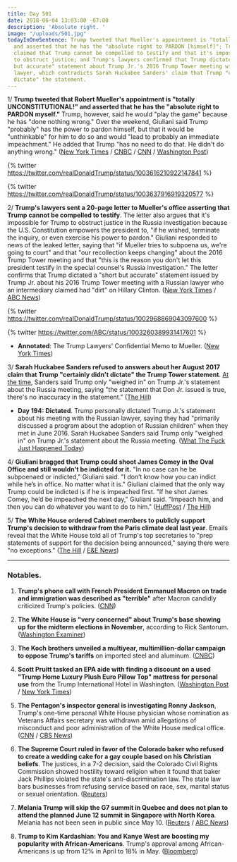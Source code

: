 ```yaml
---
title: Day 501
date: 2018-06-04 13:03:00 -07:00
description: 'Absolute right. '
image: "/uploads/501.jpg"
todayInOneSentence: Trump tweeted that Mueller's appointment is "totally UNCONSTITUTIONAL!"
  and asserted that he has the "absolute right to PARDON [himself]"; Trump's lawyers
  claimed that Trump cannot be compelled to testify and that it's impossible for him
  to obstruct justice; and Trump's lawyers confirmed that Trump dictated a "short
  but accurate" statement about Trump Jr.'s 2016 Trump Tower meeting with a Russian
  lawyer, which contradicts Sarah Huckabee Sanders' claim that Trump "certainly didn't
  dictate" the statement.
---
```


1/ **Trump tweeted that Robert Mueller's appointment is "totally UNCONSTITUTIONAL!" and asserted that he has the "absolute right to PARDON myself."** Trump, however, said he would "play the game" because he has "done nothing wrong." Over the weekend, Giuliani said Trump "probably" has the power to pardon himself, but that it would be "unthinkable" for him to do so and would "lead to probably an immediate impeachment." He added that Trump "has no need to do that. He didn't do anything wrong." ([New York Times](https://www.nytimes.com/2018/06/04/us/politics/trump-pardon-power-constitution.html) / [CNBC](https://www.cnbc.com/2018/06/04/trump-i-have-the-absolute-right-to-pardon-myself.html) / [CNN](https://www.cnn.com/2018/06/04/politics/donald-trump-pardon-tweet/index.html) /  [Washington Post](https://www.washingtonpost.com/politics/giuliani-calls-it-unthinkable-that-trump-would-pardon-himself/2018/06/03/99b0a1ca-6748-11e8-bbc5-dc9f3634fa0a_story.html?utm_term=.e2dfddd7fb74))

{% twitter https://twitter.com/realDonaldTrump/status/1003616210922147841 %}

{% twitter https://twitter.com/realDonaldTrump/status/1003637916919320577 %}

2/ **Trump's lawyers sent a 20-page letter to Mueller's office asserting that Trump cannot be compelled to testify**. The letter also argues that it's impossible for Trump to obstruct justice in the Russia investigation because the U.S. Constitution empowers the president to, "if he wished, terminate the inquiry, or even exercise his power to pardon." Giuliani responded to news of the leaked letter, saying that "if Mueller tries to subpoena us, we're going to court" and that "our recollection keeps changing" about the 2016 Trump Tower meeting and that "this is the reason you don't let this president testify in the special counsel's Russia investigation." The letter confirms that Trump dictated a "short but accurate" statement issued by Trump Jr. about his 2016 Trump Tower meeting with a Russian lawyer who an intermediary claimed had "dirt" on Hillary Clinton. ([New York Times](https://www.nytimes.com/2018/06/02/us/politics/trump-lawyers-memo-mueller-subpoena.html) / [ABC News](https://abcnews.go.com/Politics/giuliani-threatens-legal-battle-mueller-subpoena/story?id=55610183))

{% twitter https://twitter.com/realDonaldTrump/status/1002968869043097600 %}

{% twitter https://twitter.com/ABC/status/1003260389931417601 %}

* **Annotated**:  The Trump Lawyers' Confidential Memo to Mueller. ([New York Times](https://www.nytimes.com/interactive/2018/06/02/us/politics/trump-legal-documents.html))

3/ **Sarah Huckabee Sanders refused to answers about her August 2017 claim that Trump "certainly didn't dictate" the Trump Tower statement**. [At the time](https://whatthefuckjusthappenedtoday.com/2017/08/01/day-194/#2-the-white-house-said-trump-only-we), Sanders said Trump only "weighed in" on Trump Jr.'s statement about the Russia meeting, saying "the statement that Don Jr. issued is true, there's no inaccuracy in the statement." ([The Hill](http://thehill.com/homenews/administration/390607-sanders-dodges-questions-about-trump-tower-statement))

* **Day 194: Dictated**. Trump personally dictated Trump Jr.'s statement about his meeting with the Russian lawyer, saying they had "primarily discussed a program about the adoption of Russian children" when they met in June 2016. Sarah Huckabee Sanders said Trump only "weighed in" on Trump Jr.'s statement about the Russia meeting. ([What The Fuck Just Happened Today](https://whatthefuckjusthappenedtoday.com/2017/08/01/day-194/#1-trump-personally-dictated-trump-jr))

4/ **Giuliani bragged that Trump could shoot James Comey in the Oval Office and still wouldn't be indicted for it.** "In no case can he be subpoenaed or indicted," Giuliani said. "I don’t know how you can indict while he’s in office. No matter what it is." Giuliani claimed that the only way Trump could be indicted is if he is impeached first. "If he shot James Comey, he’d be impeached the next day," Giuliani said. "Impeach him, and then you can do whatever you want to do to him." ([HuffPost](https://www.huffingtonpost.com/entry/trump-shoot-comey_us_5b145897e4b02143b7cd633e) / [The Hill](http://thehill.com/blogs/blog-briefing-room/news/390486-giuliani-if-trump-shot-comey-he-still-couldnt-have-been))

5/ **The White House ordered Cabinet members to publicly support Trump's decision to withdraw from the Paris climate deal last year**. Emails reveal that the White House told all of Trump's top secretaries to "prep statements of support for the decision being announced," saying there were "no exceptions." ([The Hill](http://thehill.com/homenews/administration/390545-white-house-required-cabinet-to-publicly-back-paris-deal-exit-report) / [E&E News](https://www.eenews.net/stories/1060083155))

---

### Notables.

1. **Trump's phone call with French President Emmanuel Macron on trade and immigration was described as "terrible"** after Macron candidly criticized Trump's policies. ([CNN](https://www.cnn.com/2018/06/04/politics/donald-trump-emmanuel-macron-call-terrible/index.html))

2. **The White House is "very concerned" about Trump's base showing up for the midterm elections in November**, according to Rick Santorum. ([Washington Examiner](https://www.washingtonexaminer.com/news/rick-santorum-white-house-very-concerned-about-trumps-base-ahead-of-midterms))

3. **The Koch brothers unveiled a multiyear, multimillion-dollar campaign to oppose Trump's tariffs** on imported steel and aluminum. ([CNBC](https://www.cnbc.com/2018/06/04/koch-network-plans-to-spend-millions-to-fight-trumps-tariffs.html))

4. **Scott Pruitt tasked an EPA aide with finding a discount on a used "Trump Home Luxury Plush Euro Pillow Top" mattress for personal use** from the Trump International Hotel in Washington. ([Washington Post](https://www.washingtonpost.com/national/health-science/pruitt-had-aide-do-numerous-personal-tasks-including-a-hunt-for-a-used-trump-hotel-mattress/2018/06/04/a1f72c84-6043-11e8-b2b8-08a538d9dbd6_story.html) / [New York Times](https://www.nytimes.com/2018/06/04/climate/pruitt-epa-apartment-aide.html))

5. **The Pentagon's inspector general is investigating Ronny Jackson**, Trump's one-time personal White House physician whose nomination as Veterans Affairs secretary was withdrawn amid allegations of misconduct and poor administration of the White House medical office. ([CNN](https://www.cnn.com/2018/06/04/politics/pentagon-investigation-ronny-jackson/index.html) / [CBS News](https://www.cbsnews.com/news/ronny-jackson-is-being-investigated-by-defense-department-inspector-general/))

6. **The Supreme Court ruled in favor of the Colorado baker who refused to create a wedding cake for a gay couple based on his Christian beliefs**. The justices, in a 7-2 decision, said the Colorado Civil Rights Commission showed hostility toward religion when it found that baker Jack Phillips violated the state's anti-discrimination law. The state law bars businesses from refusing service based on race, sex, marital status or sexual orientation. ([Reuters](https://www.reuters.com/article/us-usa-court-baker/supreme-court-hands-narrow-win-to-baker-over-gay-couple-dispute-idUSKCN1J01WU))

7. **Melania Trump will skip the G7 summit in Quebec and does not plan to attend the planned June 12 summit in Singapore with North Korea**. Melania has not been seen in public since May 10. ([Reuters](https://www.reuters.com/article/us-usa-firstlady/u-s-first-lady-melania-trump-to-skip-g7-north-korea-summit-idUSKCN1J001Z) / [ABC News](https://abcnews.go.com/Politics/lady-melania-trump-join-president-trump-g7-singapore/story?id=55622011))

8. **Trump to Kim Kardashian: You and Kanye West are boosting my popularity with African-Americans**. Trump's approval among African-Americans is up from 12% in April to 18% in May. ([Bloomberg](https://www.bloomberg.com/news/articles/2018-06-04/trump-told-kardashian-she-and-west-helping-him-with-black-voters))
